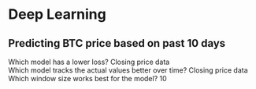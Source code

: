 # Deep Learning
## Predicting BTC price based on past 10 days
Which model has a lower loss? Closing price data</br>
Which model tracks the actual values better over time? Closing price data </br>
Which window size works best for the model? 10
